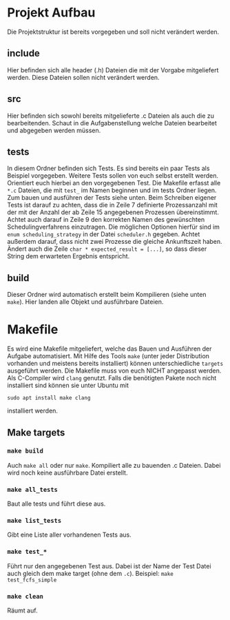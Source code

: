 # Projekt Aufbau
Die Projektstruktur ist bereits vorgegeben und soll nicht verändert werden.

## include
Hier befinden sich alle header (.h) Dateien die mit der Vorgabe mitgeliefert werden. Diese Dateien sollen nicht verändert werden.

## src
Hier befinden sich sowohl bereits mitgelieferte .c Dateien als auch die zu bearbeitenden.
Schaut in die Aufgabenstellung welche Dateien bearbeitet und abgegeben werden müssen.

## tests
In diesem Ordner befinden sich Tests. Es sind bereits ein paar Tests als Beispiel vorgegeben.
Weitere Tests sollen von euch selbst erstellt werden. Orientiert euch hierbei an den vorgegebenen Test.
Die Makefile erfasst alle `*.c` Dateien, die mit `test_` im Namen beginnen und im tests Ordner liegen.
Zum bauen und ausführen der Tests siehe unten.
Beim Schreiben eigener Tests ist darauf zu achten, dass die in Zeile 7 definierte Prozessanzahl mit der mit der Anzahl der ab Zeile 15 angegebenen Prozessen übereinstimmt. Achtet auch darauf in Zeile 9 den korrekten Namen des gewünschten Schedulingverfahrens einzutragen. Die möglichen Optionen hierfür sind im `enum scheduling_strategy` in der Datei `scheduler.h` gegeben.
Achtet außerdem darauf, dass nicht zwei Prozesse die gleiche Ankunftszeit haben.
Ändert auch die Zeile `char * expected_result = [...]`, so dass dieser String dem erwarteten Ergebnis entspricht.  

## build
Dieser Ordner wird automatisch erstellt beim Kompilieren (siehe unten `make`).
Hier landen alle Objekt und ausführbare Dateien.

# Makefile
Es wird eine Makefile mitgeliefert, welche das Bauen und Ausführen der Aufgabe automatisiert. Mit Hilfe des Tools `make` (unter jeder Distribution vorhanden und meistens bereits installiert) können unterschiedliche `targets` ausgeführt werden.
Die Makefile muss von euch NICHT angepasst werden.
Als C-Compiler wird `clang` genutzt. Falls die benötigten Pakete noch nicht installiert sind können sie unter Ubuntu mit 

    sudo apt install make clang

installiert werden.
## Make targets

### `make build`
Auch `make all` oder nur `make`.
Kompiliert alle zu bauenden .c Dateien. Dabei wird noch keine ausführbare Datei erstellt.

### `make all_tests`
Baut alle tests und führt diese aus.

### `make list_tests`
Gibt eine Liste aller vorhandenen Tests aus.

### `make test_*`
Führt nur den angegebenen Test aus. Dabei ist der Name der Test Datei auch gleich dem make target (ohne dem `.c`).
Beispiel: `make test_fcfs_simple`

### `make clean`
Räumt auf.
